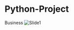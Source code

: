 # Python-Project
Business 
![Slide1](https://github.com/dandai509/Python-Project/assets/106848444/afecc43d-3163-4842-85ad-5c5419520f88)
